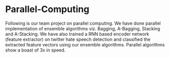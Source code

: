 # Parallel-Computing

Following is our team project on parallel computing. We have done parallel implementation of ensemble algorithms viz. Bagging, A-Bagging, Stacking and A-Stacking. We have also trained a RNN based encoder network (feature extractor) on twitter hate speech detection and classified the extracted feature vectors using our ensemble algorithms. Parallel algorithms show a boast of 3x in speed.
